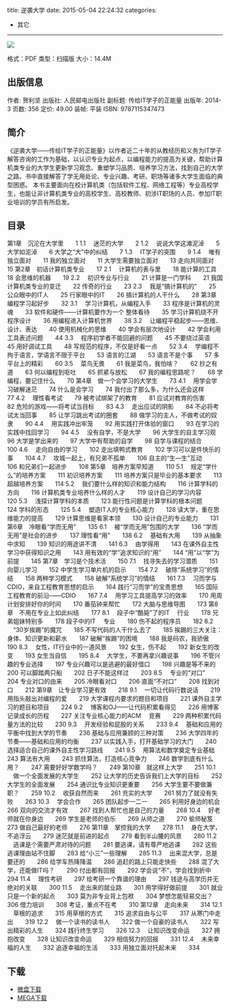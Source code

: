 title: 逆袭大学
date: 2015-05-04 22:24:32
categories:
  - 其它
---

![](http://img5.douban.com/lpic/s27229178.jpg)

格式：PDF
类型：扫描版
大小：14.4M

<!--more-->

## 出版信息 ##

作者: 贺利坚 
出版社: 人民邮电出版社
副标题: 传给IT学子的正能量
出版年: 2014-3
页数: 356
定价: 49.00
装帧: 平装
ISBN: 9787115347473

## 简介 ##

《逆袭大学——传给IT学子的正能量》以作者近二十年的从教经历和义务为IT学子解答咨询的工作为基础，以认识专业为起点，以编程能力的提高为关键，帮助计算机类专业的大学生更新学习观念、重塑学习品质、培养学习方法，找到自己的大学之路。书中直接解答了学无用处论、专业兴趣、考研、职场等诸多大学生面临的典型困惑。
本书主要面向在校计算机类（包括软件工程、网络工程等）专业高校学生，也能让非计算机类专业的高校学生、高校教师、初涉IT职场的人员、参加IT职业培训的学员有所启发。

## 目录 ##

第1章　沉沦在大学里　　1
1.1 　迷茫的大学　　2
1.2 　说说大学这滩泥淖　　5
大学如泥淖　　6
大学之“大”中的纠结　　7
1.3 　IT学子的突围　　9
1.4 　唯有独立面对　　11
我的独立面对　　11
大学生需要独立面对　　13
走向共同面对　　15
第2章　初话计算机类专业　　17
2.1 　计算机的表与里　　18
能计算的工具　　18
会思维的机器　　19
2.2 　初识专业与行业　　21
计算是一门学科　　21
我国计算机类专业的变迁　　22
传奇的行业　　23
2.3 　我是“搞计算机的”　　25
公众眼中的IT人　　25
行家眼中的IT　　26
搞计算机的人干什么　　28
第3章　编程学习起好步　　32
3.1 　学习计算机，从编程入手　　33
程序是计算机的灵魂　　33
软件和硬件——计算机要作为一个
整体看待　　35
学习计算机绕不开程序设计　　36
用编程进入计算机世界　　38
3.2 　让编程平稳起步——思维、设计、表达　　40
使用机械化的思维　　40
学会有层次地设计　　42
学会利用工具表述问题　　44
3.3 　程序初学者不能回避的问题　　45
不要绕过英语　　45
用好调试工具　　48
写规范的程序，不仅是好看一点　　52
3.4 　学编程不拘于语言，学语言不限于平台　　53
语言的江湖　　53
语言不是个事　　57
多平台上的精彩　　60
3.5 　菜鸟无畏　　61
我是菜鸟，我怕啥？　　62
抄之有道　　63
何以编程到呕吐　　65
抓紧与放松　　67
我的编程思路呢？　　68
学编程，要记住什么　　70
第4章　做一个会学习的大学生　　73
4.1 　用学会学习破解迷茫　　74
什么是会学习　　74
我付出了那么多，为什么还会这样　　77
4.2 　理性看考试　　79
被考试绑架了的教育　　81
应试对教育的伤害　　82
危险的游戏——将考试当目标　　83
4.3 　走出应试的阴影　　84
不必将考试太当回事　　85
让学习跳出考试的圈套　　88
做学习的主人，不做考试的奴隶　　90
4.4 　用实践冲出牢笼　　92
用实践打开体验的窗口　　93
在学习的实践中找回学习　　94
4.5 　没有自学，不是大学　　96
大学生的自主学习观　　96
大学是学出来的　　97
大学中有帮助的自学　　98
自学与课程的结合　　100
4.6 　走向自由的学习　　102
走出填鸭式教育　　102
学习可以是件快乐的事　　104
4.7 　攻城一起上，有兄弟不孤单　　106
自主的“生—生”互动　　106
和兄弟们一起进步　　108
第5章　培养方案早知道　　110
5.1 　规定“学什么”的培养方案　　111
初识培养方案　　111
培养方案只是毕业的基本要求　　113
超越培养方案　　114
5.2 　我们要什么样的知识和能力结构　　116
计算学科的方向　　116
计算机类专业培养什么样的人才　　119
设计自己的学习内容　　120
5.3 　浅探计算学科的本质　　123
能行性问题是计算学科的根本问题　　124
学科的形态　　125
5.4 　塑造IT人的专业核心能力　　128
读大学，重在思维能力的提高　　129
计算思维是看家本领　　130
设计自己的专业能力　　131
第6章　冷眼看“学而无用”　　135
6.1 　被“学而无用”包围的大学　　136
“学而无用”是社会的进步　　137
理性看“用”　　138
6.2 　基础有大用　　139
从抽象中求知　　139
知识的用途讲不清　　141
6.3 　由学得用　　143
在课外自主性学习中获得知识之用　　143
用有效的“学”追求知识的“用”　　144
“用”以“学”为前提　　145
第7章　学习是个技术活　　150
7.1 　找寻失去的学习潜质　　151
向婴儿学习　　152
中学生学习单片机的启示　　154
7.2 　破除“系统学习”的情结　　158
两种学习模式　　158
破解“系统学习”的情结　　161
7.3 　习而学与CDIO，来自工程教育思想的启示　　164
践行“习而学”的宝贵思想　　165
国际工程教育的前沿——CDIO　　167
7.4 　用学习工具提高学习的效率　　170
用周计划安排好你的时间　　170
番茄钟来帮忙　　172
大脑与思维导图　　173
第8章　不用在专业上如此纠结　　177
8.1 　段子中“酷毙”了的IT 　行业　　178
兄弟姐妹特别多　　178
段子中的IT 　专业　　180
伤不起的程序员　　182
8.2 　“30岁挨踢”的魔咒　　185
不写代码的人干什么去了　　185
挨踢的三大关注：身体、知识更新和薪水　　187
破解“挨踢”的困境　　188
我是码农，我骄傲　　190
8.3 　女性，IT行业中的一道风景　　192
女生，伤不起　　192
新女生的改变　　193
女生当自信　　195
8.4 　大学生，不要再拿兴趣说事　　196
不管兴趣的专业选择　　197
专业兴趣可以是逃避的最好借口　　198
兴趣是等不来的　　200
可以脚踏两只船　　202
日子不能这样过　　203
8.5 　专业的“对口”　　204
专业对口的由来　　205
冷眼看对口　　206
直面“不对口”　　208
找到对口　　212
第9章　让专业学习更有效　　218
9.1 　一切让代码行数说话　　219
用指头敲出对编程的爱　　219
大学课程内要求的题目和项目　　221
课外自主学习的题目和项目　　224
9.2 　博客和OJ——让代码积累看得见　　226
用博客记录成长的历程　　227
关注专业核心能力的ACM 　竞赛　　229
两种积累代码量方法的比较　　230
9.3 　开发经验和屁股的关系　　233
9.4 　基础和应用的平衡中找到大学的节奏　　236
基础与应用兼顾的三种对策　　236
大学四年的节奏——基础和应用的均衡　　237
以实践入手，打开基础学习的大门　　240
选择适合自己的课外自主性学习路线　　241
9.5 　用算法和数学奠定专业基础　　243
算法有大用　　243
抓住算法，打造核心竞争力　　246
数学到底有什么用？　　247
需要好好学数学吗？　　249
第10章　就这样上大学　　251
10.1 　做一个全面发展的大学生　　252
让大学的历史告诉我们上大学的目标　　252
大学生的全面发展　　254
通识比专业知识更重要　　256
大学生要不要做兼职？　　259
10.2 　收获自然而来　　261
充实的大学　　261
努力了就没有失败　　263
10.3 　学会合作　　265
团队起步一二一　　265
利用好身边的机会　　266
双向的交流才有效　　267
找到人帮忙也是自己的力量　　268
10.4 　好老师就在你身边　　269
学生是老师的伯乐　　269
从师之道　　270
偷师秘笈　　273
做自己最好的老师　　276
第11章　掌控我的大学　　278
11.1 　身在大学，不追浮云　　279
迷茫就是前进的起点　　279
看到半山腰的风景　　280
11.2 　逃课是个需要严肃对待的问题　　281
要逃课，请有尊严地逃课　　282
这些逃课理由站不住脚　　283
给“小三”一些理解　　285
11.3 　出来混大学，总是要还的　　286
给学车热降降温　　286
追赶的路上只能走快些　　288
混了大学，还能做IT吗？　　290
付出都有回报　　292
学会说“不”，学会找到折中　　294
11.4 　理性考研　　297
给考研一个靠谱的理由　　297
钱途与高学历并无绝对的关联　　300
11.5 　走出来的就业路　　301
用学得好做前提　　301
就业只是一个新的起点　　303
莫为非专业背上包袱　　304
梦想怎能轻易交出？　　306
借力培训　　308
考证，重点不在考　　310
第12章　走向未来　　314
12.1 　草根的追求　　315
用草根的方式　　315
追求自由与公平　　317
从寒门中走出　　319
12.2 　做一个读书的读书人　　322
做一个自豪的读书人　　322
写出精彩的人生　　324
践行终生学习　　326
12.3 　让知识改变命运　　327
拥抱改变　　328
让知识改变命运　　329
相信努力的回报　　331
12.4 　未来幸福的人生　　332
追逐幸福的生活　　333
用独立面对托起未来　　334

## 下载

+ [微盘下载](http://vdisk.weibo.com/s/aADaW4YROUPRa)
+ [MEGA下载](https://mega.co.nz/#!SEUgATqJ!NQIAoRVyubmPDfNyysn6WzHkBbA3EyVywWAunGLN6nI)